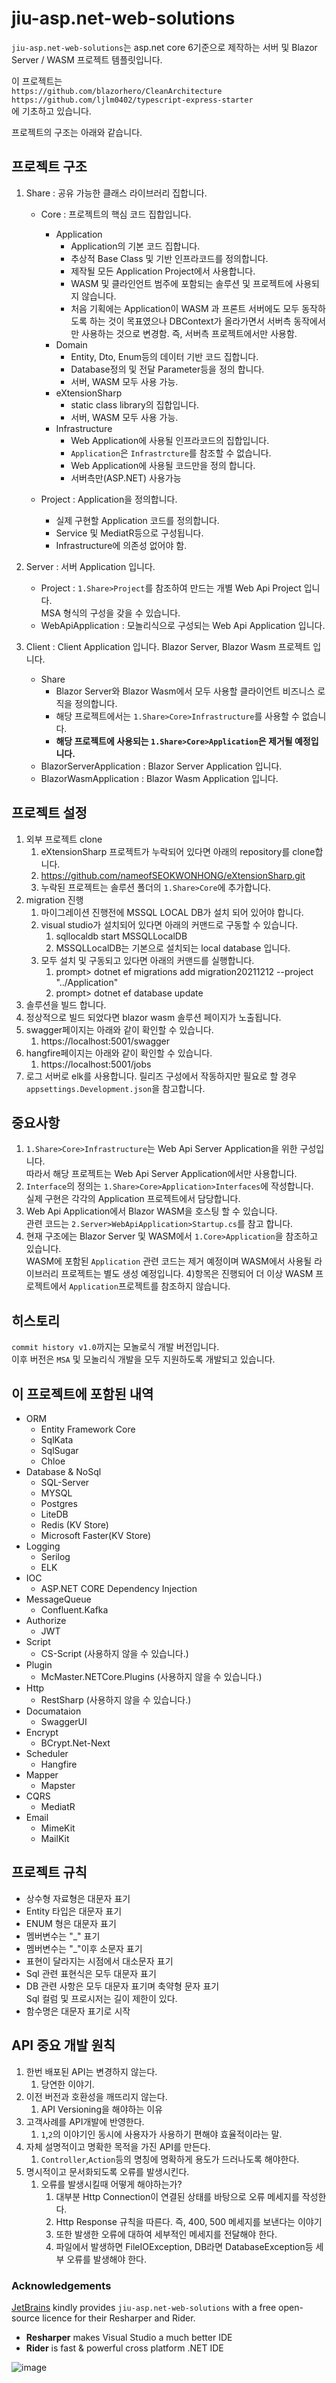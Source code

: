 # jiu-asp.net-web-solutions

`jiu-asp.net-web-solutions`는 asp.net core 6기준으로 제작하는 서버 및 Blazor Server / WASM 프로젝트 템플릿입니다.

이 프로젝트는  
`https://github.com/blazorhero/CleanArchitecture`  
`https://github.com/ljlm0402/typescript-express-starter`  
에 기초하고 있습니다.

프로젝트의 구조는 아래와 같습니다.

## 프로젝트 구조
1. Share  : 공유 가능한 클래스 라이브러리 집합니다.
    - Core : 프로젝트의 핵심 코드 집합입니다.
        - Application
            - Application의 기본 코드 집합니다.
            - 추상적 Base Class 및 기반 인프라코드를 정의합니다.
            - 제작될 모든 Application Project에서 사용합니다.
            - WASM 및 클라인언트 범주에 포함되는 솔루션 및 프로젝트에 사용되지 않습니다.
            - 처음 기획에는 Application이 WASM 과 프론트 서버에도 모두 동작하도록 하는 것이 목표였으나 DBContext가 올라가면서 서버측 동작에서만 사용하는 것으로 변경함.
              즉, 서버측 프로젝트에서만 사용함.
        - Domain
            - Entity, Dto, Enum등의 데이터 기반 코드 집합니다.
            - Database정의 및 전달 Parameter등을 정의 합니다.
            - 서버, WASM 모두 사용 가능.
        - eXtensionSharp
            - static class library의 집합입니다.
            - 서버, WASM 모두 사용 가능.
        - Infrastructure
            - Web Application에 사용될 인프라코드의 집합입니다.
            - `Application`은 `Infrastrcture`를 참조할 수 없습니다.
            - Web Application에 사용될 코드만을 정의 합니다.
            - 서버측만(ASP.NET) 사용가능

    - Project : Application을 정의합니다.
        - 실제 구현할 Application 코드를 정의합니다.
        - Service 및 MediatR등으로 구성됩니다.
        - Infrastructure에 의존성 없어야 함.
        
2. Server : 서버 Application 입니다.
    - Project : `1.Share>Project`를 참조하여 만드는 개별 Web Api Project 입니다.  
    MSA 형식의 구성을 갖을 수 있습니다.
    - WebApiApplication : 모놀리식으로 구성되는 Web Api Application 입니다.
3. Client : Client Application 입니다. Blazor Server, Blazor Wasm 프로젝트 입니다.
    - Share
        - Blazor Server와 Blazor Wasm에서 모두 사용할 클라이언트 비즈니스 로직을 정의합니다.
        - 해당 프로젝트에서는 `1.Share>Core>Infrastructure`를 사용할 수 없습니다.
        - <b>해당 프로젝트에 사용되는 `1.Share>Core>Application`은 제거될 예정입니다.</b>
    - BlazorServerApplication : Blazor Server Application 입니다.
    - BlazorWasmApplication : Blazor Wasm Application 입니다.

## 프로젝트 설정
1. 외부 프로젝트 clone
   1. eXtensionSharp 프로젝트가 누락되어 있다면 아래의 repository를 clone합니다.
   2. https://github.com/nameofSEOKWONHONG/eXtensionSharp.git
   3. 누락된 프로젝트는 솔루션 폴더의 `1.Share>Core`에 추가합니다.
2. migration 진행
   1. 마이그레이션 진행전에 MSSQL LOCAL DB가 설치 되어 있어야 합니다.
   2. visual studio가 설치되어 있다면 아래의 커맨드로 구동할 수 있습니다.
      1. sqllocaldb start MSSQLLocalDB
      2. MSSQLLocalDB는 기본으로 설치되는 local database 입니다.
   3. 모두 설치 및 구동되고 있다면 아래의 커맨드를 실행합니다.
      1. prompt> dotnet ef migrations add migration20211212 --project "../Application"
      2. prompt> dotnet ef database update
3. 솔루션을 빌드 합니다.
4. 정상적으로 빌드 되었다면 blazor wasm 솔루션 페이지가 노출됩니다.
5. swagger페이지는 아래와 같이 확인할 수 있습니다.
   1. https://localhost:5001/swagger
6. hangfire페이지는 아래와 같이 확인할 수 있습니다.
   1. https://localhost:5001/jobs
7. 로그 서버로 elk를 사용합니다. 릴리즈 구성에서 작동하지만 필요로 할 경우 `appsettings.Development.json`을 참고합니다. 

## 중요사항
1. `1.Share>Core>Infrastructure`는 Web Api Server Application을 위한 구성입니다.  
따라서 해당 프로젝트는 Web Api Server Application에서만 사용합니다.
2. `Interface`의 정의는 `1.Share>Core>Application>Interfaces`에 작성합니다.  
실제 구현은 각각의 Application 프로젝트에서 담당합니다.
3. Web Api Application에서 Blazor WASM을 호스팅 할 수 있습니다.  
관련 코드는 `2.Server>WebApiApplication>Startup.cs`를 참고 합니다.
4. 현재 구조에는 Blazor Server 및 WASM에서 `1.Core>Application`을 참조하고 있습니다.  
WASM에 포함된 `Application` 관련 코드는 제거 예정이며 WASM에서 사용될 라이브러리 프로젝트는 별도 생성 예정입니다.  4)항목은 진행되어 더 이상 WASM 프로젝트에서 `Application`프로젝트를 참조하지 않습니다.


## 히스토리  
`commit history v1.0`까지는 모놀로식 개발 버전입니다.  
이후 버전은 `MSA` 및 모놀리식 개발을 모두 지원하도록 개발되고 있습니다.

## 이 프로젝트에 포함된 내역
* ORM
    * Entity Framework Core
    * SqlKata
    * SqlSugar
    * Chloe
* Database & NoSql
    * SQL-Server
    * MYSQL
    * Postgres
    * LiteDB    
    * Redis (KV Store)
    * Microsoft Faster(KV Store) 
* Logging
    * Serilog
    * ELK
* IOC
    * ASP.NET CORE Dependency Injection
* MessageQueue
    * Confluent.Kafka
* Authorize
    * JWT
* Script
    * CS-Script (사용하지 않을 수 있습니다.)
* Plugin
    * McMaster.NETCore.Plugins (사용하지 않을 수 있습니다.)
* Http
    * RestSharp (사용하지 않을 수 있습니다.)
* Documataion
    * SwaggerUI
* Encrypt
    * BCrypt.Net-Next
* Scheduler
    * Hangfire
* Mapper
    * Mapster
* CQRS
    * MediatR
* Email
    * MimeKit
    * MailKit

## 프로젝트 규칙
* 상수형 자료형은 대문자 표기
* Entity 타입은 대문자 표기
* ENUM 형은 대문자 표기
* 멤버변수는 "_" 표기
* 멤버변수는 "_"이후 소문자 표기
* 표현이 달라지는 시점에서 대소문자 표기
* Sql 관련 표현식은 모두 대문자 표기
* DB 관련 사항은 모두 대문자 표기며 축약형 문자 표기  
Sql 컬럼 및 프로시저는 길이 제한이 있다.
* 함수명은 대문자 표기로 시작

## API 중요 개발 원칙
1. 한번 배포된 API는 변경하지 않는다.
   1. 당연한 이야기.
2. 이전 버전과 호환성을 깨뜨리지 않는다.
   1. API Versioning을 해야하는 이유
3. 고객사례를 API개발에 반영한다.
   1. `1`,`2`의 이야기인 동시에 사용자가 사용하기 편해야 효율적이라는 말.
4. 자체 설명적이고 명확한 목적을 가진 API를 만든다.
   1. `Controller`,`Action`등의 명칭에 명확하게 용도가 드러나도록 해야한다.
5. 명시적이고 문서화되도록 오류를 발생시킨다.
   1. 오류를 발생시킬때 어떻게 해야하는가?
      1. 대부분 Http Connection이 연결된 상태를 바탕으로 오류 메세지를 작성한다.
      2. Http Response 규칙을 따른다. 즉, 400, 500 메세지를 보낸다는 이야기
      3. 또한 발생한 오류에 대하여 세부적인 메세지를 전달해야 한다.
      4. 파일에서 발생하면 FileIOException, DB라면 DatabaseException등 세부 오류를 발생해야 한다.

### Acknowledgements

[JetBrains](https://www.jetbrains.com/?from=jiu-asp.net-web-solutions) kindly provides `jiu-asp.net-web-solutions` with a free open-source licence for their Resharper and Rider.
- **Resharper** makes Visual Studio a much better IDE
- **Rider** is fast & powerful cross platform .NET IDE

![image](https://upload.wikimedia.org/wikipedia/commons/thumb/1/1a/JetBrains_Logo_2016.svg/121px-JetBrains_Logo_2016.svg.png)
